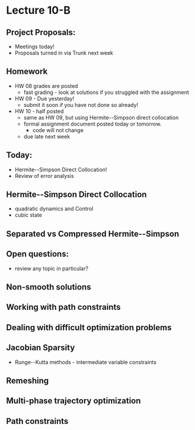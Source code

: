 # Lecture 10-B

## Project Proposals:
- Meetings today!
- Proposals turned in via Trunk next week

## Homework
- HW 08 grades are posted
  - fast grading - look at solutions if you struggled with the assignment
- HW 09 - Due yesterday!
  - submit it soon if you have not done so already!
- HW 10 - half posted
  - same as HW 09, but using Hermite--Simpson direct collocation
  - formal assignment document posted today or tomorrow.
    - code will not change
  - due late next week

## Today:
- Hermite--Simpson Direct Collocation!
- Review of error analysis

## Hermite--Simpson Direct Collocation
- quadratic dynamics and Control
- cubic state

## Separated vs Compressed Hermite--Simpson

## Open questions:
- review any topic in particular?

## Non-smooth solutions

## Working with path constraints

## Dealing with difficult optimization problems

## Jacobian Sparsity
- Runge--Kutta methods - intermediate variable constraints

## Remeshing

## Multi-phase trajectory optimization

## Path constraints
